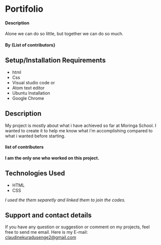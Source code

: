 # Portifolio

#### Description
Alone we can do so little, but together we can do so much.
#### By **{List of contributors}**

## Setup/Installation Requirements
* html
* Css
* Visual studio code or
* Atom text editor
* Ubuntu Installation
* Google Chrome

## Description

My project is mostly about what i have achieved so far at Moringa School. I wanted to create it to help me know what i'm accomplishing compared to what i wanted before starting.
#### list of contributers
**I am the only one who worked on this project.**

## Technologies Used
* HTML
* CSS

_I used the them separetly and linked them to join the codes._

## Support and contact details
If you have any question or suggestion or comment on my projects, feel free to send me email. Here is my E-mail: claudinekuradusenge2@gmail.com


